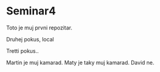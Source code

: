 # Seminar4
Toto je muj prvni repozitar.

Druhej pokus, local

Tretti pokus..

Martin je muj kamarad. Maty je taky muj kamarad. David ne.
